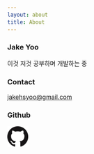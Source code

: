 ```yaml
---
layout: about
title: About
---
```


### Jake Yoo

이것 저것 공부하며 개발하는 중  

### Contact

jakehsyoo@gmail.com

### Github

<a href="https://github.com/kingjakeu">
  <img src="/public/github-logo.png">
</a>